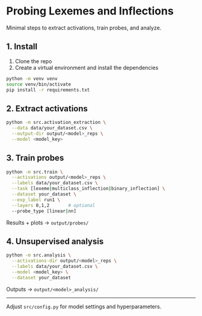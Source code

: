 # Probing Lexemes and Inflections

Minimal steps to extract activations, train probes, and analyze.

## 1. Install

1. Clone the repo
2. Create a virtual environment and install the dependencies

```bash
python -m venv venv
source venv/bin/activate
pip install -r requirements.txt
```

## 2. Extract activations

```bash
python -m src.activation_extraction \
  --data data/your_dataset.csv \
  --output-dir output/<model>_reps \
  --model <model_key>
```

## 3. Train probes

```bash
python -m src.train \
  --activations output/<model>_reps \
  --labels data/your_dataset.csv \
  --task [lexeme|multiclass_inflection|binary_inflection] \
  --dataset your_dataset \
  --exp_label run1 \
  --layers 0,1,2       # optional
  --probe_type [linear|nn]
```

Results + plots → `output/probes/`

## 4. Unsupervised analysis

```bash
python -m src.analysis \
  --activations-dir output/<model>_reps \
  --labels data/your_dataset.csv \
  --model <model_key> \
  --dataset your_dataset
```

Outputs → `output/<model>_analysis/`

---

Adjust `src/config.py` for model settings and hyperparameters.

```

```
